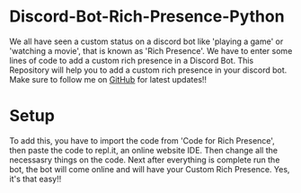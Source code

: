 # Discord-Bot-Rich-Presence-Python
We all have seen a custom status on a discord bot like 'playing a game' or 'watching a movie', that is known as 'Rich Presence'. We have to enter some lines of code to add a custom rich presence in a Discord Bot. This Repository will help you to add a custom rich presence in your discord bot. Make sure to follow me on [GitHub](https://github.com/TheOriginalTKT) for latest updates!!

# Setup
To add this, you have to import the code from 'Code for Rich Presence', then paste the code to repl.it, an online website IDE. Then change all the necessasry things on the code. Next after everything is complete run the bot, the bot will come online and will have your Custom Rich Presence. Yes, it's that easy!!
